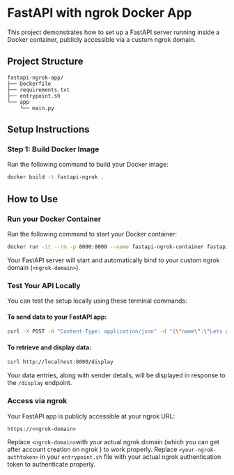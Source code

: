 # FastAPI with ngrok Docker App

This project demonstrates how to set up a FastAPI server running inside a Docker container, publicly accessible via a custom ngrok domain.

## Project Structure

```
fastapi-ngrok-app/
├── Dockerfile
├── requirements.txt
├── entrypoint.sh
└── app
    └── main.py
```

## Setup Instructions

### Step 1: Build Docker Image

Run the following command to build your Docker image:

```bash
docker build -t fastapi-ngrok .
```

## How to Use

### Run your Docker Container

Run the following command to start your Docker container:

```bash
docker run -it --rm -p 8000:8000 --name fastapi-ngrok-container fastapi-ngrok
```

Your FastAPI server will start and automatically bind to your custom ngrok domain (`<ngrok-domain>`).

### Test Your API Locally

You can test the setup locally using these terminal commands:

#### To send data to your FastAPI app:

```bash
curl -X POST -H "Content-Type: application/json" -d "{\"name\":\"Lets grow Together\",\"message\":\"Test from Terminal\"}" http://localhost:8000/receive
```

#### To retrieve and display data:

```bash
curl http://localhost:8000/display
```

Your data entries, along with sender details, will be displayed in response to the `/display` endpoint.

### Access via ngrok

Your FastAPI app is publicly accessible at your ngrok URL:

```
https://<ngrok-domain>
```

Replace `<ngrok-domain>`with your actual ngrok domain (which you can get after account creation on ngrok ) to work properly.
Replace `<your-ngrok-authtoken>` in your `entrypoint.sh` file with your actual ngrok authentication token to authenticate properly.

